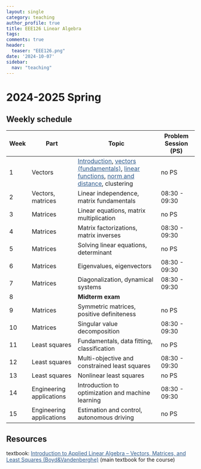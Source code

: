 ```yaml
---
layout: single
category: teaching
author_profile: true
title: EEE126 Linear Algebra
tags:
comments: true
header:
  teaser: "EEE126.png"
date: '2024-10-07'
sidebar:
  nav: "teaching"
---
```


# 2024-2025 Spring

## Weekly schedule

| Week | Part | Topic | Problem Session (PS) |
| ------------- | ------------- | ------------- | ------------- |
| 1 | Vectors | <a href="https://sirmatel.github.io/teaching/linear_algebra/intro" style="color: #2d5a8c">Introduction</a>, <a href="https://sirmatel.github.io/teaching/linear_algebra/vectors-fundamentals" style="color: #2d5a8c">vectors (fundamentals)</a>, <a href="https://sirmatel.github.io/teaching/linear_algebra/linear-functions" style="color: #2d5a8c">linear functions</a>, <a href="https://sirmatel.github.io/teaching/linear_algebra/norm-and-distance" style="color: #2d5a8c">norm and distance</a>, clustering | no PS |
| 2 | Vectors, matrices | Linear independence, matrix fundamentals | 08:30 - 09:30 |
| 3 | Matrices | Linear equations, matrix multiplication | no PS |
| 4 | Matrices | Matrix factorizations, matrix inverses | 08:30 - 09:30 |
| 5 | Matrices | Solving linear equations, determinant | no PS |
| 6 | Matrices | Eigenvalues, eigenvectors | 08:30 - 09:30 |
| 7 | Matrices | Diagonalization, dynamical systems | 08:30 - 09:30 |
| 8 |  | **Midterm exam** |
| 9 | Matrices | Symmetric matrices, positive definiteness | no PS |
| 10 | Matrices | Singular value decomposition | 08:30 - 09:30 |
| 11 | Least squares | Fundamentals, data fitting, classification | no PS |
| 12 | Least squares | Multi-objective and constrained least squares | 08:30 - 09:30 |
| 13 | Least squares | Nonlinear least squares | no PS |
| 14 | Engineering applications | Introduction to optimization and machine learning | 08:30 - 09:30 |
| 15 | Engineering applications | Estimation and control, autonomous driving | no PS |

## Resources

textbook: <a href="https://web.stanford.edu/~boyd/vmls/vmls.pdf" style="color: #2d5a8c">Introduction to Applied Linear Algebra – Vectors, Matrices, and Least Squares (Boyd&Vandenberghe)</a> (main textbook for the course)
